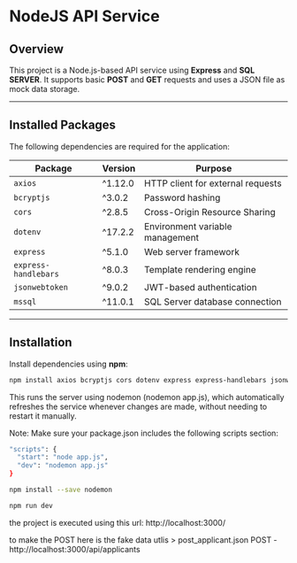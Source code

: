 # NodeJS API Service

## Overview
This project is a Node.js-based API service using **Express** and **SQL SERVER**. It supports basic **POST** and **GET** requests and uses a JSON file as mock data storage.

---

## Installed Packages
The following dependencies are required for the application:

| Package | Version | Purpose |
|---------|---------|---------|
| `axios` | ^1.12.0 | HTTP client for external requests |
| `bcryptjs` | ^3.0.2 | Password hashing |
| `cors` | ^2.8.5 | Cross-Origin Resource Sharing |
| `dotenv` | ^17.2.2 | Environment variable management |
| `express` | ^5.1.0 | Web server framework |
| `express-handlebars` | ^8.0.3 | Template rendering engine |
| `jsonwebtoken` | ^9.0.2 | JWT-based authentication |
| `mssql` | ^11.0.1 | SQL Server database connection |

---

## Installation

Install dependencies using **npm**:

```bash
npm install axios bcryptjs cors dotenv express express-handlebars jsonwebtoken mssql
```


This runs the server using nodemon (nodemon app.js), which automatically refreshes the service whenever changes are made, without needing to restart it manually.

Note: Make sure your package.json includes the following scripts section:

```bash
"scripts": {
  "start": "node app.js",
  "dev": "nodemon app.js"
}
```

```bash
npm install --save nodemon

npm run dev
```

the project is executed using this url:
http://localhost:3000/

to make the POST here is the fake data
utlis > post_applicant.json
POST - http://localhost:3000/api/applicants